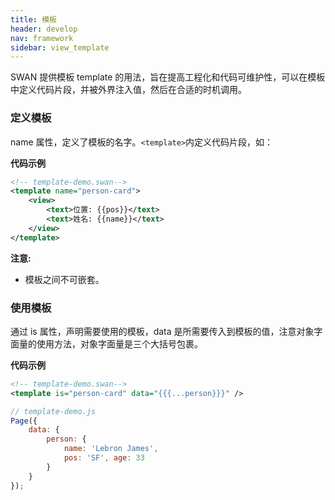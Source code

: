 ```yaml
---
title: 模板
header: develop
nav: framework
sidebar: view_template
---
```


SWAN 提供模板 template 的用法，旨在提高工程化和代码可维护性，可以在模板中定义代码片段，并被外界注入值，然后在合适的时机调用。

### 定义模板
name 属性，定义了模板的名字。`<template>`内定义代码片段，如：

**代码示例**

```xml
<!-- template-demo.swan-->
<template name="person-card">
    <view>
        <text>位置: {{pos}}</text>
        <text>姓名: {{name}}</text>
    </view>
</template>
```

**注意:**
- 模板之间不可嵌套。

### 使用模板
通过 is 属性，声明需要使用的模板，data 是所需要传入到模板的值，注意对象字面量的使用方法，对象字面量是三个大括号包裹。

**代码示例**

```xml
<!-- template-demo.swan-->
<template is="person-card" data="{{{...person}}}" />
```

```javascript
// template-demo.js
Page({
    data: {
        person: {
            name: 'Lebron James',
            pos: 'SF', age: 33
        }
    }
});
```
